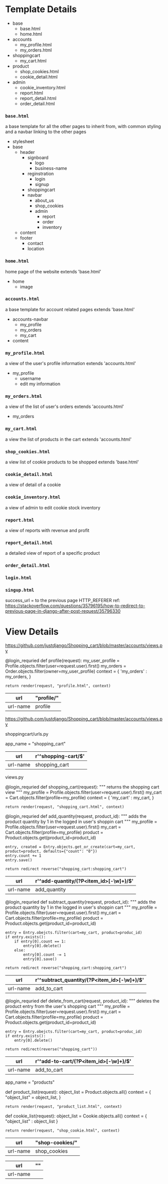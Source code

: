 # Template Details


- base
    - base.html
    - home.html
- accounts
    - my_profile.html
    - my_orders.html
- shoppingcart
    - my_cart.html
- product
    - shop_cookies.html
    - cookie_detail.html
- admin
    - cookie_inventory.html
    - report.html
    - report_detail.html
    - order_detail.html






### `base.html`
a base template for all the other pages to inherit from, with common styling and a navbar linking to the other pages
- stylesheet
- base
    - header
        - signboard
            - logo
            - business-name
        - reginstration
            - login
            - signup
        - shoppingcart
        - navbar
            - about_us
            - shop_cookies
            - admin
                - report
                - order
                - inventory
    - content
    - footer
        - contact
        - location

### `home.html`
home page of the website
extends 'base.html'
- home
    - image


### `accounts.html`
a base template for account related pages
extends 'base.html'
- accounts-navbar
    - my_profile
    - my_orders
    - my_cart
- content

### `my_profile.html`
a view of the user's profile information
extends 'accounts.html'
- my_profile
    - username
    - edit my information

### `my_orders.html`
a view of the list of user's orders
extends 'accounts.html'
- my_orders


### `my_cart.html`
a view the list of products in the cart
extends 'accounts.html'


### `shop_cookies.html`
a view list of cookie products to be shopped
extends 'base.html'


### `cookie_detail.html`
a view of detail of a cookie


### `cookie_inventory.html`
a view of admin to edit cookie stock inventory


### `report.html`
a view of reports with revenue and profit


### `report_detail.html`
a detailed view of report of a specific product


### `order_detail.html`








### `login.html`
### `singup.html`
success_url = to the previous page 
HTTP_REFERER
ref: https://stackoverflow.com/questions/35796195/how-to-redirect-to-previous-page-in-django-after-post-request/35796330



# View Details

<!-- ---------------------------- accounts ---------------------------- -->

https://github.com/justdjango/Shopping_cart/blob/master/accounts/views.py

@login_requried
def profile(request):
	my_user_profile = Profile.objects.filter(user=request.user).first()
	my_orders = Order.objects.filter(owner=my_user_profile)
	context = {
		'my_orders' : my_orders,
	}

	return render(request, "profile.html", context)

| url      | "profile/"                           |
| -------- | ------------------------------------ |
| url-name | profile                              |




<!-- --------------------------- shoppingcart --------------------------- -->


https://github.com/justdjango/Shopping_cart/blob/master/accounts/views.py

shoppingcart/urls.py

app_name = "shopping_cart"



| url      | r'^shopping-cart/$'                           |
| -------- | ------------------------------------ |
| url-name | shopping_cart                              |


views.py

@login_requried
def shopping_cart(request):
    """
    returns the shopping cart view
    """
	my_profile = Profile.objects.filter(user=request.user).first()
	my_cart = Cart.objects.filter(profile=my_profile)
	context = {
		'my_cart' : my_cart,
	}

	return render(request, "shopping_cart.html", context) 




@login_requried
def add_quantity(request, product_id):
    """
    adds the product quantity by 1 in the logged in user's shoppin cart
    """
    my_profile = Profile.objects.filter(user=request.user).first()
    my_cart = Cart.objects.filter(profile=my_profile)
    product = Product.objects.get(product_id=product_id)

    entry, created = Entry.objects.get_or_create(cart=my_cart, product=product, defaults={"count": "0"})
    entry.count += 1
    entry.save()

    return redirect reverse("shopping_cart:shopping_cart")

| url      | r'^add-quantity/(?P<item_id>[-\w]+)/$'                           |
| -------- | ------------------------------------ |
| url-name | add_quantity                              |


@login_requried
def subtract_quantity(request, product_id):
    """
    adds the product quantity by 1 in the logged in user's shoppin cart
    """
    my_profile = Profile.objects.filter(user=request.user).first()
    my_cart = Cart.objects.filter(profile=my_profile)
    product = Product.objects.get(product_id=product_id)

    entry = Entry.obejcts.filter(cart=my_cart, product=produc_id)
    if entry.exists():
        if entry[0].count == 1:
            entry[0].delete()
        else:
            entry[0].count -= 1
            entry[0].save()

    return redirect reverse("shopping_cart:shopping_cart")

| url      | r'^subtract_quantity/(?P<item_id>[-\w]+)/$'                           |
| -------- | ------------------------------------ |
| url-name | add_to_cart                              |


@login_requried
def delete_from_cart(request, product_id):
    """
    deletes the product entry from the user's shopping cart
    """
    my_profile = Profile.objects.filter(user=request.user).first()
    my_cart = Cart.objects.filter(profile=my_profile)
    product = Product.objects.get(product_id=product_id)

    entry = Entry.obejcts.filter(cart=my_cart, product=produc_id)
    if entry.exists():
        entry[0].delete()
    
    return redirect(reverse("shopping_cart"))

| url      | r'^add-to-cart/(?P<item_id>[-\w]+)/$'                           |
| -------- | ------------------------------------ |
| url-name | add_to_cart                              |





<!-- --------------------------- products --------------------------- -->

app_name = "products"

def product_list(request):
    object_list = Product.objects.all()
    context = {
        "object_list" = object_list,
    }
    
    return render(request, "product_list.html", context)



def cookie_list(request):
    object_list = Cookie.objects.all()
    context = {
        "object_list" : object_list
    }

    return render(request, "shop_cookie.html", context)

| url      | "shop-cookies/"                           |
| -------- | ------------------------------------ |
| url-name | shop_cookies                              |













| url      | ""                 |
| -------- | ------------------ |
| url-name |                    |